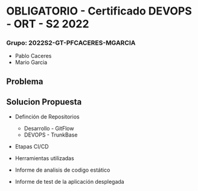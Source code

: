 # OBLIGATORIO - Certificado DEVOPS - ORT - S2 2022

### Grupo: 2022S2-GT-PFCACERES-MGARCIA
-  Pablo Caceres
-  Mario Garcia

## Problema


## Solucion Propuesta

- Definción de Repositorios
  - Desarrollo - GitFlow
  - DEVOPS - TrunkBase

- Etapas CI/CD
 
- Herramientas utilizadas

- Informe de analisis de codigo estático

- Informe de test de la aplicación desplegada

